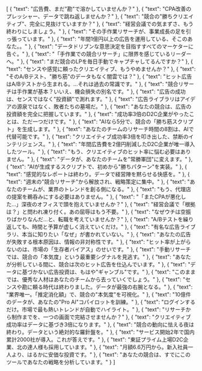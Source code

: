 [
  {
    "text": "広告費、まだ\"勘\"で溶かしていませんか？"
  },
  {
    "text": "CPA改善のプレッシャー、データで跳ね返しませんか？"
  },
  {
    "text": "競合の\"勝ちクリエイティブ\"、完全に見抜けていますか？"
  },
  {
    "text": "経営会議での気まずさ、もう終わりにしましょう。"
  },
  {
    "text": "その手作業リサーチが、事業成長の足を引っ張っています。"
  },
  {
    "text": "年間1億円以上の広告を運用している、そこのあなた。。"
  },
  {
    "text": "データドリブンな意思決定を目指すすべてのマーケターに告ぐ。"
  },
  {
    "text": "「手作業での競合リサーチ」に限界を感じているリーダーへ。"
  },
  {
    "text": "まだ競合のLPを毎日手動でキャプチャしてるんですか？"
  },
  {
    "text": "センスや感覚に頼ったクリエイティブ、もうやめませんか？"
  },
  {
    "text": "そのA/Bテスト、\"勝ち筋\"のデータもなく闇雲では？"
  },
  {
    "text": "ヒット広告はA/Bテストから生まれる。…それは過去の常識です。"
  },
  {
    "text": "競合リサーチは手作業が基本？いいえ、機会損失の別名です。"
  },
  {
    "text": "広告の成功は、センスではなく\"投資額\"で測れます。"
  },
  {
    "text": "広告ライブラリはアイデアの源泉ではなく、敗者たちの墓場だ。"
  },
  {
    "text": "あなたの競合は、広告の投資額を完全に把握しています。"
  },
  {
    "text": "成功率3倍のD2C企業がやったことは、ただ一つだけです。"
  },
  {
    "text": "AIなら5分で、競合の「勝ち筋スクリプト」を生成します。"
  },
  {
    "text": "あなたのチームのリサーチ時間の8割は、AIで代替可能です。"
  },
  {
    "text": "クリエイティブ成功率3倍を叩き出した、禁断のインテリジェンス。"
  },
  {
    "text": "年間広告費を2億円削減したD2C企業が唯一導入したツール。"
  },
  {
    "text": "もう、クリエイティブのヒット率に悩む必要はありません。"
  },
  {
    "text": "データが、あなたのチームを\"常勝軍団\"に変えます。"
  },
  {
    "text": "AIが生成するスクリプトで、初めから\"勝ちパターン\"を実装。"
  },
  {
    "text": "感覚的なレポートは終わり。データで経営陣を黙らせる快感を。"
  },
  {
    "text": "週末の\"競合リサーチ\"から解放され、戦略策定に集中。"
  },
  {
    "text": "あなたのチームが、業界のトレンドを創る側になる。"
  },
  {
    "text": "もう、代理店の提案を鵜呑みにする必要はありません。"
  },
  {
    "text": "「またCPAが悪化した…」深夜のオフィスで頭を抱えていませんか？"
  },
  {
    "text": "経営会議で「根拠は？」と問われ凍り付く。あの屈辱はもう不要。"
  },
  {
    "text": "なぜウチは空振りばかりなんだ…と、転職を考えていませんか？"
  },
  {
    "text": "A/Bテストを繰り返しても、時間と予算が虚しく消えていくだけ。"
  },
  {
    "text": "有名な広告ライブラリ、本当に知りたい「なぜ」が書かれていない。"
  },
  {
    "text": "あなたの広告が失敗する根本原因は、情報の非対称性です。"
  },
  {
    "text": "ヒット率が上がらないのは、市場の「生存者バイアス」のせいです。"
  },
  {
    "text": "手動リサーチでは、競合の「本気度」という最重要シグナルを見逃す。"
  },
  {
    "text": "あなたが分析している間に、競合は次のヒット広告を仕込んでいます。"
  },
  {
    "text": "データに基づかない広告投資は、もはや\"ギャンブル\"です。"
  },
  {
    "text": "このままでは、優秀な人材はあなたのチームから去っていくでしょう。"
  },
  {
    "text": "センスや勘に頼る時代は終わりました。データが最強の右腕となる。"
  },
  {
    "text": "業界唯一。「推定消化額」で、競合の\"本気度\"を可視化。"
  },
  {
    "text": "10億件のデータが、あなたの\"Pro AI\"コパイロットを訓練。"
  },
  {
    "text": "ログインするだけ。市場で最も熱いトレンドが自動でハイライト。"
  },
  {
    "text": "リサーチから制作までを、一つの画面で完結させませんか？"
  },
  {
    "text": "クリエイティブ成功率はデータに基づき3倍になります。"
  },
  {
    "text": "競合の動向に怯える夜は終わり。データという絶対的な羅針盤を。"
  },
  {
    "text": "サービス開始2年で国内累計2000社が導入。これが答えです。"
  },
  {
    "text": "東証プライム上場D2C企業、北の達人様も採用しています。"
  },
  {
    "text": "月額6.6万円から。新入社員一人より、はるかに安価な投資です。"
  },
  {
    "text": "あなたの競合は、すでにこのツールであなたの戦略を分析しています。"
  }
]
